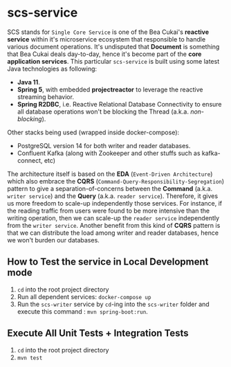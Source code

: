# scs-service

SCS stands for `Single Core Service` is one of the Bea Cukai's **reactive service** within it's microservice ecosystem that responsible to handle various document operations.
It's undisputed that **Document** is something that Bea Cukai deals day-to-day, hence it's become part of the **core application services**. 
This particular `scs-service` is built using some latest Java technologies as following:
- **Java 11**.
- **Spring 5**, with embedded **projectreactor** to leverage the reactive streaming behavior.
- **Spring R2DBC**, i.e. Reactive Relational Database Connectivity to ensure all database operations won't be blocking the Thread (a.k.a. *non-blocking*).

Other stacks being used (wrapped inside docker-compose):
- PostgreSQL version 14 for both writer and reader databases.
- Confluent Kafka (along with Zookeeper and other stuffs such as kafka-connect, etc) 

The architecture itself is based on the **EDA** (`Event-Driven Architecture`) which also embrace the **CQRS** (`Command-Query-Responsibility-Segregation`) pattern to give a separation-of-concerns between the **Command** (a.k.a. `writer service`) and the **Query** (a.k.a. `reader service`).
Therefore, it gives us more freedom to scale-up independently those services. For instance, if the reading traffic from users were found to be more intensive than the writing operation, then we can scale-up the `reader service` independently from the `writer service`. 
Another benefit from this kind of **CQRS** pattern is that we can distribute the load among writer and reader databases, hence we won't burden our databases.

## How to Test the service in Local Development mode

1. `cd` into the root project directory
2. Run all dependent services: `docker-compose up`
3. Run the `scs-writer` service by `cd`-ing into the `scs-writer` folder and execute this command : `mvn spring-boot:run`.

## Execute All Unit Tests + Integration Tests

1. `cd` into the root project directory
2. `mvn test`

